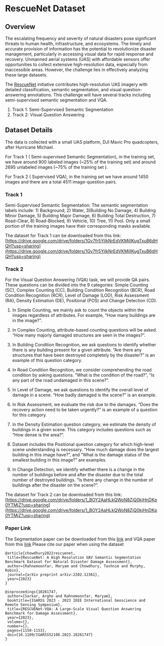 # RescueNet Dataset

## Overview

The escalating frequency and severity of natural disasters pose significant threats to human health, infrastructure, and ecosystems. The timely and accurate provision of information has the potential to revolutionize disaster management, particularly in accessing visual data for rapid response and recovery. Unmanned aerial systems (UAS) with affordable sensors offer opportunities to collect extensive high-resolution data, especially from inaccessible areas. However, the challenge lies in effectively analyzing these large datasets.

The [RescueNet](https://arxiv.org/abs/2202.12361) initiative contributes high-resolution UAS imagery with detailed classification, semantic segmentation, and visual question-answering annotations. This challenge will have several tracks including semi-supervised semantic segmentation and VQA.

 1. Track 1: Semi-Supervised Semantic Segmentation
 2. Track 2: Visual Question Answering

## Dataset Details

The data is collected with a small UAS platform, DJI Mavic Pro quadcopters, after Hurricane Michael.

For Track 1 ( Semi-supervised Semantic Segmentation),  in the training set, we have around 900 labeled images (~25% of the training set) and around 2695 unlabeled images (~75% of the training set ).

For Track 2 ( Supervised VQA), in the training set we have around 1450 images and there are a total 4511 image-question pairs.   


### Track 1

Semi-Supervised Semantic Segmentation: The semantic segmentation labels include: 1) Background, 2) Water, 3)Building No Damage, 4) Building Minor Damage, 5) Building Major Damage, 6) Building Total Destruction, 7) Road-Clear, 8) Road-Blocked, 9) Vehicle, 10) Tree, 11) Pool. Only a small portion of the training images have their corresponding masks available.

The dataset for Track 1 can be downloaded from this link: [https://drive.google.com/drive/folders/1Gv7fr5YiIkNrEdVKMiIIKugTxuB6dHQH?usp=sharing](https://drive.google.com/drive/folders/1Gv7fr5YiIkNrEdVKMiIIKugTxuB6dHQH?usp=sharing)

### Track 2

For the Visual Question Answering (VQA) task, we will provide QA pairs. These questions can be divided into the 9 categories: Simple Counting (SC), Complex Counting (CC), Building Condition Recognition (BCR), Road Condition Recognition (RCR), Level of Damage (LOD), Risk Assessment (RA), Density Estimation (DE), Positional (POS) and Change Detection (CD).

  1. In Simple Counting, we mainly ask to count the objects within the images regardless of attributes. For example, “How many buildings are in the image?”.
  
  2. In Complex Counting, attribute-based counting questions will be asked. “How many majorly damaged structures are seen in the images?”.
  
  3. In Building Condition Recognition, we ask questions to identify whether there is any building present for a given attribute. “Are there any structures that have been destroyed completely by the disaster?” is an example of this question category.
  
  4. In Road Condition Recognition, we consider comprehending the road condition by asking questions. ”What is the condition of the road?”, “Is any part of the road undamaged in this scene?”.
  
  5. In Level of Damage, we ask questions to identify the overall level of damage in a scene. “How badly damaged is the scene?” is an example.
  
  6. In Risk Assessment, we evaluate the risk due to the damages. “Does the recovery action need to be taken urgently?” is an example of a question for this category.
  
  7. In the Density Estimation question category, we estimate the density of buildings in a given scene. This category includes questions such as “How dense is the area?”.
  
  8. Dataset includes the Positional question category for which high-level scene understanding is necessary. “How much damage does the largest building in this image have?”, and “What is the damage status of the smallest building in this image?” are examples.
  
  9. In Change Detection, we identify whether there is a change in the number of buildings before and after the disaster due to the total number of destroyed buildings. “Is there any change in the number of buildings after the disaster on the scene?”.

The dataset for Track 2 can be downloaded from this link: [https://drive.google.com/drive/folders/1_BOY2AaHLkQWoN8ZjQ0kjHnDKp0YTMjZ?usp=sharing](https://drive.google.com/drive/folders/1_BOY2AaHLkQWoN8ZjQ0kjHnDKp0YTMjZ?usp=sharing)

### Paper Link
The Segmentation paper can be downloaded from this [link](https://arxiv.org/abs/2202.12361) and VQA paper from this [link](https://ieeexplore.ieee.org/document/10281747)
Please cite our paper when using the dataset

 ```
@article{chowdhury2022rescuenet,
  title={RescueNet: A High Resolution UAV Semantic Segmentation Benchmark Dataset for Natural Disaster Damage Assessment},
  author={Rahnemoonfar, Maryam and Chowdhury, Tashnim and Murphy, Robin},
  journal={arXiv preprint arXiv:2202.12361},
  year={2023}
}

@inproceedings{10281747,
  author={Sarkar, Argho and Rahnemoonfar, Maryam},
  booktitle={IGARSS 2023 - 2023 IEEE International Geoscience and Remote Sensing Symposium}, 
  title={RESCUENet-VQA: A Large-Scale Visual Question Answering Benchmark for Damage Assessment}, 
  year={2023},
  volume={},
  number={},
  pages={1150-1153},
  doi={10.1109/IGARSS52108.2023.10281747}
}

```
